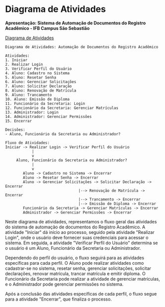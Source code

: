 # Diagrama de Atividades
**Apresentação: Sistema de Automação de Documentos do Registro Acadêmico - IFB Campus São Sebastião**

[Diagrama de Atividades](#)



```
Diagrama de Atividades: Automação de Documentos do Registro Acadêmico

Atividades:
1. Iniciar
2. Realizar Login
3. Verificar Perfil do Usuário
4. Aluno: Cadastro no Sistema
5. Aluno: Resetar Senha
6. Aluno: Gerenciar Solicitações
7. Aluno: Solicitar Declaração
8. Aluno: Renovação de Matrícula
9. Aluno: Trancamento
10. Aluno: Emissão de Diploma
11. Funcionário da Secretaria: Login
12. Funcionário da Secretaria: Gerenciar Matrículas
13. Administrador: Login
14. Administrador: Gerenciar Permissões
15. Encerrar

Decisões:
- Aluno, Funcionário da Secretaria ou Administrador?

Fluxo de Atividades:
Iniciar -> Realizar Login -> Verificar Perfil do Usuário
            |
            v
     Aluno, Funcionário da Secretaria ou Administrador?
            |
            v
        Aluno -> Cadastro no Sistema -> Encerrar
        Aluno -> Resetar Senha -> Encerrar
        Aluno -> Gerenciar Solicitações -> Solicitar Declaração -> Encerrar
                                 |--> Renovação de Matrícula -> Encerrar
                                 |--> Trancamento -> Encerrar
                                 |--> Emissão de Diploma -> Encerrar
        Funcionário da Secretaria -> Gerenciar Matrículas -> Encerrar
        Administrador -> Gerenciar Permissões -> Encerrar
```

Neste diagrama de atividades, representamos o fluxo geral das atividades do sistema de automação de documentos do Registro Acadêmico. A atividade "Iniciar" dá início ao processo, seguido pela atividade "Realizar Login", onde o usuário deve fornecer suas credenciais para acessar o sistema. Em seguida, a atividade "Verificar Perfil do Usuário" determina se o usuário é um Aluno, Funcionário da Secretaria ou Administrador.

Dependendo do perfil do usuário, o fluxo seguirá para as atividades específicas para cada perfil. O Aluno pode realizar atividades como cadastrar-se no sistema, resetar senha, gerenciar solicitações, solicitar declarações, renovar matrícula, trancar matrícula e emitir diploma. O Funcionário da Secretaria pode realizar a atividade de gerenciar matrículas, e o Administrador pode gerenciar permissões no sistema.

Após a conclusão das atividades específicas de cada perfil, o fluxo segue para a atividade "Encerrar", que finaliza o processo.
